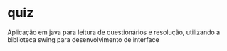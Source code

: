# quiz
Aplicação em java para leitura de questionários e resolução, utilizando a biblioteca swing para desenvolvimento de interface
